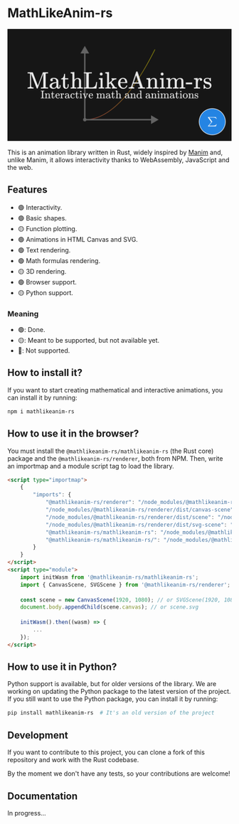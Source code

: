 # MathLikeAnim-rs

![MathLikeAnim-rs](https://raw.githubusercontent.com/MathItYT/mathlikeanim-rs/refs/heads/master/banner.png "MathLikeAnim-rs")

This is an animation library written in Rust, widely inspired by [Manim](https://manim.community/) and, unlike Manim, it allows interactivity thanks to WebAssembly, JavaScript and the web.


## Features
- 🟢 Interactivity.
- 🟢 Basic shapes.
- 🟡 Function plotting.
- 🟢 Animations in HTML Canvas and SVG.
- 🟢 Text rendering.
- 🟢 Math formulas rendering.
- 🟡 3D rendering.
- 🟢 Browser support.
- 🟡 Python support.

### Meaning
- 🟢: Done.
- 🟡: Meant to be supported, but not available yet.
- 🔴: Not supported.


## How to install it?
If you want to start creating mathematical and interactive animations, you can install it by running:

```bash
npm i mathlikeanim-rs
```


## How to use it in the browser?
You must install the `@mathlikeanim-rs/mathlikeanim-rs` (the Rust core) package and the `@mathlikeanim-rs/renderer`, both from NPM. Then, write an importmap and a module script tag to load the library.

```html
<script type="importmap">
    {
        "imports": {
            "@mathlikeanim-rs/renderer": "/node_modules/@mathlikeanim-rs/renderer/dist/index.js",
            "/node_modules/@mathlikeanim-rs/renderer/dist/canvas-scene": "/node_modules/@mathlikeanim-rs/renderer/dist/canvas-scene.js",
            "/node_modules/@mathlikeanim-rs/renderer/dist/scene": "/node_modules/@mathlikeanim-rs/renderer/dist/scene.js",
            "/node_modules/@mathlikeanim-rs/renderer/dist/svg-scene": "/node_modules/@mathlikeanim-rs/renderer/dist/svg-scene.js",
            "@mathlikeanim-rs/mathlikeanim-rs": "/node_modules/@mathlikeanim-rs/mathlikeanim-rs/index.js",
            "@mathlikeanim-rs/mathlikeanim-rs/": "/node_modules/@mathlikeanim-rs/mathlikeanim-rs/"
        }
    }
</script>
<script type="module">
    import initWasm from '@mathlikeanim-rs/mathlikeanim-rs';
    import { CanvasScene, SVGScene } from '@mathlikeanim-rs/renderer';

    const scene = new CanvasScene(1920, 1080); // or SVGScene(1920, 1080)
    document.body.appendChild(scene.canvas); // or scene.svg

    initWasm().then((wasm) => {
        ...
    });
</script>
```


## How to use it in Python?
Python support is available, but for older versions of the library. We are working on updating the Python package to the latest version of the project. If you still want to use the Python package, you can install it by running:

```bash
pip install mathlikeanim-rs  # It's an old version of the project
```


## Development
If you want to contribute to this project, you can clone a fork of this repository and work with the Rust codebase.

By the moment we don't have any tests, so your contributions are welcome!


## Documentation
In progress...